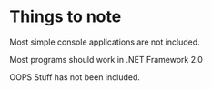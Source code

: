 # Things to note

Most simple console applications are not included.

Most programs should work in .NET Framework 2.0

OOPS Stuff has not been included.